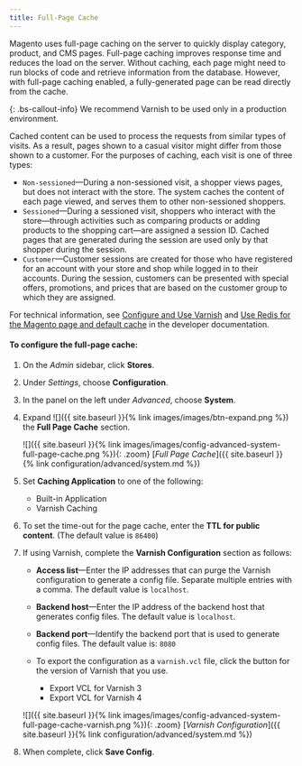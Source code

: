```yaml
---
title: Full-Page Cache
---
```


Magento uses full-page caching on the server to quickly display category, product, and CMS pages. Full-page caching improves response time and reduces the load on the server. Without caching, each page might need to run blocks of code and retrieve information from the database. However, with full-page caching enabled, a fully-generated page can be read directly from the cache.

{: .bs-callout-info}
We recommend Varnish to be used only in a production environment.

Cached content can be used to process the requests from similar types of visits. As a result, pages shown to a casual visitor might differ from those shown to a customer. For the purposes of caching, each visit is one of three types:

-  `Non-sessioned`—During a non-sessioned visit, a shopper views pages, but does not interact with the store. The system caches the content of each page viewed, and serves them to other non-sessioned shoppers.
-  `Sessioned`—During a sessioned visit, shoppers who interact with the store—through activities such as comparing products or adding products to the shopping cart—are assigned a session ID. Cached pages that are generated during the session are used only by that shopper during the session.
-  `Customer`—Customer sessions are created for those who have registered for an account with your store and shop while logged in to their accounts. During the session, customers can be presented with special offers, promotions, and prices that are based on the customer group to which they are assigned.

For technical information, see [Configure and Use Varnish][1] and [Use Redis for the Magento page and default cache][2] in the developer documentation.

#### To configure the full-page cache:

1.  On the _Admin_ sidebar, click **Stores**.

1.  Under _Settings_, choose **Configuration**.

1.  In the panel on the left under _Advanced_, choose **System**.

1.  Expand ![]({{ site.baseurl }}{% link images/images/btn-expand.png %}) the **Full Page Cache** section.

    ![]({{ site.baseurl }}{% link images/images/config-advanced-system-full-page-cache.png %}){: .zoom}
    [_Full Page Cache_]({{ site.baseurl }}{% link configuration/advanced/system.md %})

1.  Set **Caching Application** to one of the following:

    -  Built-in Application
    -  Varnish Caching

1.  To set the time-out for the page cache, enter the **TTL for public content**. (The default value is `86400`)

1.  If using Varnish, complete the **Varnish Configuration** section as follows:

    -  **Access list**—Enter the IP addresses that can purge the Varnish configuration to generate a config file. Separate multiple entries with a comma. The default value is `localhost`.

    -  **Backend host**—Enter the IP address of the backend host that generates config files. The default value is `localhost`.

    -  **Backend port**—Identify the backend port that is used to generate config files. The default value is: `8080`

    -  To export the configuration as a `varnish.vcl` file, click the button for the version of Varnish that you use.

        * Export VCL for Varnish 3
        * Export VCL for Varnish 4

    ![]({{ site.baseurl }}{% link images/images/config-advanced-system-full-page-cache-varnish.png %}){: .zoom}
    [_Varnish Configuration_]({{ site.baseurl }}{% link configuration/advanced/system.md %})

1.  When complete, click **Save Config**.

[1]: http://devdocs.magento.com/guides/v2.3/config-guide/varnish/config-varnish.html
[2]: http://devdocs.magento.com/guides/v2.3/config-guide/redis/redis-pg-cache.html
